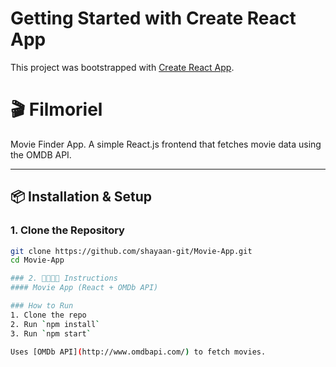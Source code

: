 # Getting Started with Create React App

This project was bootstrapped with [Create React App](https://github.com/facebook/create-react-app).

# 🎬 Filmoriel
Movie Finder App.
A simple React.js frontend that fetches movie data using the OMDB API.

---

## 📦 Installation & Setup

### 1. Clone the Repository

```bash
git clone https://github.com/shayaan-git/Movie-App.git
cd Movie-App

### 2. 👨🏻‍🏫📎 Instructions 
#### Movie App (React + OMDb API)

### How to Run
1. Clone the repo
2. Run `npm install`
3. Run `npm start`

Uses [OMDb API](http://www.omdbapi.com/) to fetch movies.
